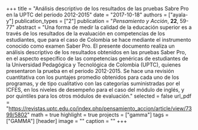 +++
title = "Análisis descriptivo de los resultados de las pruebas Sabre Pro en la UPTC del periodo 2012-2015"
date = "2017-10-18"
authors = ["ayala-y"]
publication_types = ["2"]
publication = "*Pensamiento y Acción*, **22**, 59-77"
abstract = "Una forma de medir la calidad de la educación superior es a través de los resultados de la evaluación en competencias de los estudiantes, que para el caso de Colombia se hace mediante el instrumento conocido como examen Saber Pro. El presente documento realiza un análisis descriptivo de los resultados obtenidos en las pruebas Saber Pro, en el aspecto específico de las competencias genéricas de estudiantes de la Universidad Pedagógica y Tecnológica de Colombia (UPTC), quienes presentaron la prueba en el periodo 2012-2015. Se hace una revisión cuantitativa con los puntajes promedio obtenidos para cada uno de los programas, y de tipo cualitativo con las categorías suministradas por el ICFES, en los niveles de desempeño para el caso del módulo de inglés, y por quintiles para los otros módulos de evaluación."
selected = false
url_pdf = "https://revistas.uptc.edu.co/index.php/pensamiento_accion/article/view/7399/5802"
math = true
highlight = true
projects = ["gamma"]
tags = ["GAMMA"]
[header]
image = ""
caption = ""
+++
